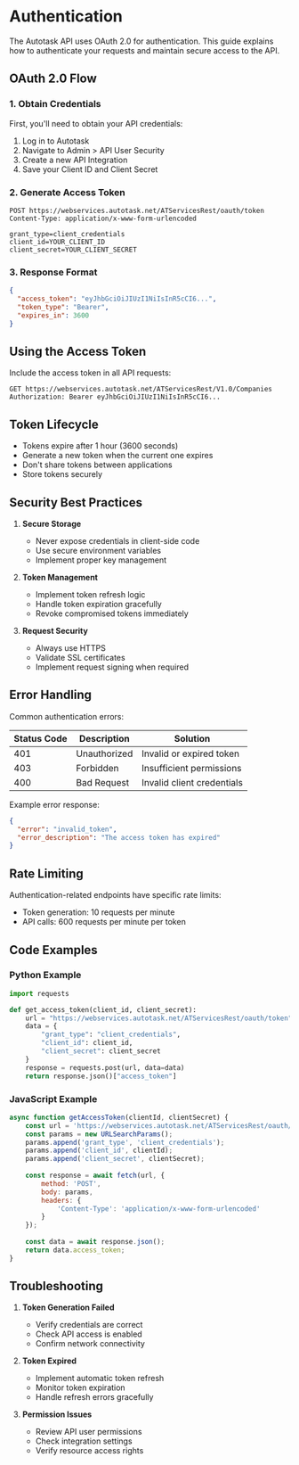 # Authentication

The Autotask API uses OAuth 2.0 for authentication. This guide explains how to authenticate your requests and maintain secure access to the API.

## OAuth 2.0 Flow

### 1. Obtain Credentials

First, you'll need to obtain your API credentials:

1. Log in to Autotask
2. Navigate to Admin > API User Security
3. Create a new API Integration
4. Save your Client ID and Client Secret

### 2. Generate Access Token

```http
POST https://webservices.autotask.net/ATServicesRest/oauth/token
Content-Type: application/x-www-form-urlencoded

grant_type=client_credentials
client_id=YOUR_CLIENT_ID
client_secret=YOUR_CLIENT_SECRET
```

### 3. Response Format

```json
{
  "access_token": "eyJhbGciOiJIUzI1NiIsInR5cCI6...",
  "token_type": "Bearer",
  "expires_in": 3600
}
```

## Using the Access Token

Include the access token in all API requests:

```http
GET https://webservices.autotask.net/ATServicesRest/V1.0/Companies
Authorization: Bearer eyJhbGciOiJIUzI1NiIsInR5cCI6...
```

## Token Lifecycle

- Tokens expire after 1 hour (3600 seconds)
- Generate a new token when the current one expires
- Don't share tokens between applications
- Store tokens securely

## Security Best Practices

1. **Secure Storage**
   - Never expose credentials in client-side code
   - Use secure environment variables
   - Implement proper key management

2. **Token Management**
   - Implement token refresh logic
   - Handle token expiration gracefully
   - Revoke compromised tokens immediately

3. **Request Security**
   - Always use HTTPS
   - Validate SSL certificates
   - Implement request signing when required

## Error Handling

Common authentication errors:

| Status Code | Description | Solution |
|------------|-------------|----------|
| 401 | Unauthorized | Invalid or expired token |
| 403 | Forbidden | Insufficient permissions |
| 400 | Bad Request | Invalid client credentials |

Example error response:

```json
{
  "error": "invalid_token",
  "error_description": "The access token has expired"
}
```

## Rate Limiting

Authentication-related endpoints have specific rate limits:

- Token generation: 10 requests per minute
- API calls: 600 requests per minute per token

## Code Examples

### Python Example

```python
import requests

def get_access_token(client_id, client_secret):
    url = "https://webservices.autotask.net/ATServicesRest/oauth/token"
    data = {
        "grant_type": "client_credentials",
        "client_id": client_id,
        "client_secret": client_secret
    }
    response = requests.post(url, data=data)
    return response.json()["access_token"]
```

### JavaScript Example

```javascript
async function getAccessToken(clientId, clientSecret) {
    const url = 'https://webservices.autotask.net/ATServicesRest/oauth/token';
    const params = new URLSearchParams();
    params.append('grant_type', 'client_credentials');
    params.append('client_id', clientId);
    params.append('client_secret', clientSecret);
    
    const response = await fetch(url, {
        method: 'POST',
        body: params,
        headers: {
            'Content-Type': 'application/x-www-form-urlencoded'
        }
    });
    
    const data = await response.json();
    return data.access_token;
}
```

## Troubleshooting

1. **Token Generation Failed**
   - Verify credentials are correct
   - Check API access is enabled
   - Confirm network connectivity

2. **Token Expired**
   - Implement automatic token refresh
   - Monitor token expiration
   - Handle refresh errors gracefully

3. **Permission Issues**
   - Review API user permissions
   - Check integration settings
   - Verify resource access rights
